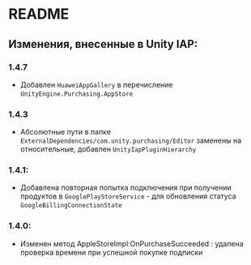 # README #

## Изменения, внесенные в Unity IAP:

### 1.4.7 
* Добавлен `HuaweiAppGallery` в перечисление `UnityEngine.Purchasing.AppStore`

### 1.4.3
* Абсолютные пути в папке `ExternalDependencies/com.unity.purchasing/Editor` заменены на относительные, добавлен `UnityIapPluginHierarchy`

### 1.4.1:
* Добавлена повторная попытка подключения при получении продуктов в `GooglePlayStoreService` - для обновления статуса `GoogleBillingConnectionState`

### 1.4.0:
* Изменен метод AppleStoreImpl:OnPurchaseSucceeded : удалена проверка времени при успешной покупке подписки